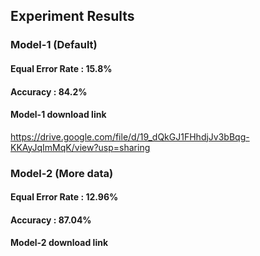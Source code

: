 ## Experiment Results

### Model-1 (Default)
#### Equal Error Rate	: 15.8%
#### Accuracy		      : 84.2%
#### Model-1 download link
https://drive.google.com/file/d/19_dQkGJ1FHhdjJv3bBqg-KKAyJqImMqK/view?usp=sharing

### Model-2 (More data)
#### Equal Error Rate	: 12.96%
#### Accuracy		      : 87.04%
#### Model-2 download link
